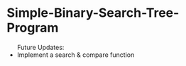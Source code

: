 # Simple-Binary-Search-Tree-Program

<ul>
Future Updates:
<li>Implement a search & compare function</li>
</ul>
